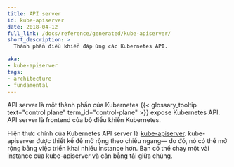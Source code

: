 ```yaml
---
title: API server
id: kube-apiserver
date: 2018-04-12
full_link: /docs/reference/generated/kube-apiserver/
short_description: >
  Thành phần điều khiển đáp ứng các Kubernetes API.

aka:
- kube-apiserver
tags:
- architecture
- fundamental
---
```

 API server là một thành phần của Kubernetes
{{< glossary_tooltip text="control plane" term_id="control-plane" >}} expose Kubernetes API.
API server là frontend của bộ điều khiển Kubernetes.

<!--more-->

Hiện thực chính của Kubernetes API server là [kube-apiserver](/docs/reference/generated/kube-apiserver/).
kube-apiserver được thiết kế để mở rộng theo chiều ngang&mdash; do đó, nó có thể mở rộng bằng việc triển khai nhiều instance hơn.
Bạn có thể chạy một vài instance của kube-apiserver và cân bằng tải giữa chúng.
